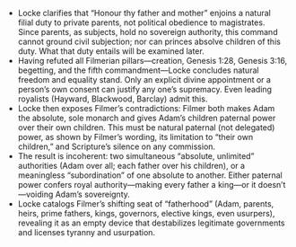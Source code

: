 - Locke clarifies that “Honour thy father and mother” enjoins a natural filial duty to private parents, not political obedience to magistrates. Since parents, as subjects, hold no sovereign authority, this command cannot ground civil subjection; nor can princes absolve children of this duty. What that duty entails will be examined later.
- Having refuted all Filmerian pillars—creation, Genesis 1:28, Genesis 3:16, begetting, and the fifth commandment—Locke concludes natural freedom and equality stand. Only an explicit divine appointment or a person’s own consent can justify any one’s supremacy. Even leading royalists (Hayward, Blackwood, Barclay) admit this.
- Locke then exposes Filmer’s contradictions: Filmer both makes Adam the absolute, sole monarch and gives Adam’s children paternal power over their own children. This must be natural paternal (not delegated) power, as shown by Filmer’s wording, its limitation to “their own children,” and Scripture’s silence on any commission.
- The result is incoherent: two simultaneous “absolute, unlimited” authorities (Adam over all; each father over his children), or a meaningless “subordination” of one absolute to another. Either paternal power confers royal authority—making every father a king—or it doesn’t—voiding Adam’s sovereignty.
- Locke catalogs Filmer’s shifting seat of “fatherhood” (Adam, parents, heirs, prime fathers, kings, governors, elective kings, even usurpers), revealing it as an empty device that destabilizes legitimate governments and licenses tyranny and usurpation.